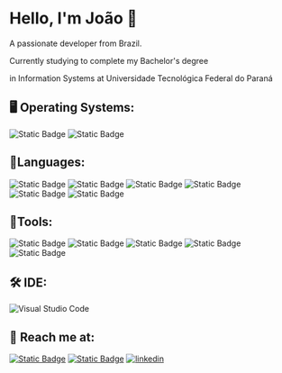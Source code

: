 # Hello, I'm João 👋
A passionate developer from Brazil.

Currently studying to complete my Bachelor's degree 

in Information Systems at Universidade Tecnológica Federal do Paraná


## 🖥️ Operating Systems:
![Static Badge](https://img.shields.io/badge/MacOS-black?style=for-the-badge&logo=apple) ![Static Badge](https://img.shields.io/badge/Windows-blue?style=for-the-badge&logo=gitforwindows&logoColor=white)

## 📝Languages:
![Static Badge](https://img.shields.io/badge/Language-blue?style=for-the-badge&logo=c&logoColor=white) ![Static Badge](https://img.shields.io/badge/CSS-blue?style=for-the-badge&logo=css3&logoColor=white) ![Static Badge](https://img.shields.io/badge/HTML-orange?style=for-the-badge&logo=html5&logoColor=white) ![Static Badge](https://img.shields.io/badge/Java-orange?style=for-the-badge&logo=coffeescript&logoColor=white) ![Static Badge](https://img.shields.io/badge/JavaScript-gray?style=for-the-badge&logo=javascript&logoColor=white) ![Static Badge](https://img.shields.io/badge/TYPESCRIPT-blue?style=for-the-badge&logo=typescript&logoColor=white)
 
## 🔨Tools:
![Static Badge](https://img.shields.io/badge/figma-gray?style=for-the-badge&logo=figma&logoColor=white) ![Static Badge](https://img.shields.io/badge/git-orange?style=for-the-badge&logo=git&logoColor=white) ![Static Badge](https://img.shields.io/badge/node.js-gray?style=for-the-badge&logo=nodedotjs&logoColor=white) ![Static Badge](https://img.shields.io/badge/react-blue?style=for-the-badge&logo=react&logoColor=white) ![Static Badge](https://img.shields.io/badge/tailwind%20css-blue?style=for-the-badge&logo=tailwindcss&logoColor=white)

## 🛠️ IDE:
![Visual Studio Code](https://img.shields.io/badge/Visual%20Studio%20Code-0078d7.svg?style=for-the-badge&logo=visual-studio-code&logoColor=white)

## 📱 Reach me at:
[![Static Badge](https://img.shields.io/badge/gmail-red?style=for-the-badge&logo=gmail&logoColor=white)](mailto:jhpainim@gmail.com) [![Static Badge](https://img.shields.io/badge/instagram-white?style=for-the-badge&logo=instagram&logoColor=black)](https://www.instagram.com/joao.painim/) [![linkedin](https://img.shields.io/badge/linkedin-0A66C2?style=for-the-badge&logo=linkedin&logoColor=white)](https://www.linkedin.com/in/jo%C3%A3o-henrique-painim-118ba82a7/)

